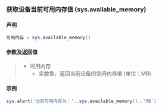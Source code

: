 ### 获取设备当前可用内存值 \(**sys\.available\_memory**\)


#### 声明
```lua
可用内存 = sys.available_memory()
```

  
#### 参数及返回值
> - 可用内存
>   - 实数型，返回当前设备的空闲内存值 \(单位：MB\) 

  
#### 示例  
```lua
sys.alert('当前可用内存为：'..sys.available_memory()..'MB')
```

